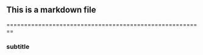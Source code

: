 ## This is a markdown file 
========================================================

### subtitle

